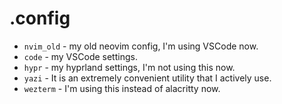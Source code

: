 # .config

* `nvim_old` - my old neovim config, I'm using VSCode now.
* `code` - my VSCode settings.
* `hypr` - my hyprland settings, I'm not using this now.
* `yazi` - It is an extremely convenient utility that I actively use.
* `wezterm` - I'm using this instead of alacritty now.